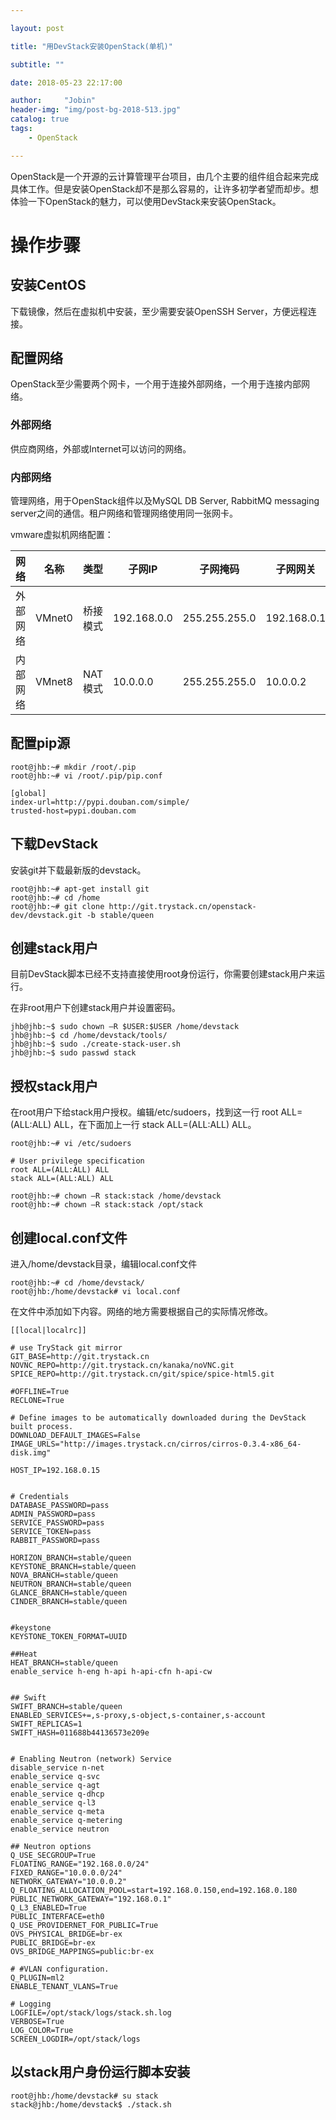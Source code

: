 ```yaml
---

layout: post

title: "用DevStack安装OpenStack(单机)"

subtitle: ""

date: 2018-05-23 22:17:00

author:     "Jobin"
header-img: "img/post-bg-2018-513.jpg"
catalog: true
tags:
    - OpenStack

---
```


OpenStack是一个开源的云计算管理平台项目，由几个主要的组件组合起来完成具体工作。但是安装OpenStack却不是那么容易的，让许多初学者望而却步。想体验一下OpenStack的魅力，可以使用DevStack来安装OpenStack。

# 操作步骤

## 安装CentOS

下载镜像，然后在虚拟机中安装，至少需要安装OpenSSH Server，方便远程连接。



## 配置网络

OpenStack至少需要两个网卡，一个用于连接外部网络，一个用于连接内部网络。

### 外部网络

供应商网络，外部或Internet可以访问的网络。

### 内部网络

管理网络，用于OpenStack组件以及MySQL DB Server, RabbitMQ messaging server之间的通信。租户网络和管理网络使用同一张网卡。

vmware虚拟机网络配置：

| 网络     | 名称   | 类型     | 子网IP      | 子网掩码      | 子网网关    |
| -------- | ------ | -------- | ----------- | ------------- | ----------- |
| 外部网络 | VMnet0 | 桥接模式 | 192.168.0.0 | 255.255.255.0 | 192.168.0.1 |
| 内部网络 | VMnet8 | NAT模式  | 10.0.0.0    | 255.255.255.0 | 10.0.0.2    |

 ## 配置pip源

```Shell
root@jhb:~# mkdir /root/.pip
root@jhb:~# vi /root/.pip/pip.conf

[global]
index-url=http://pypi.douban.com/simple/
trusted-host=pypi.douban.com
```

## 下载DevStack

安装git并下载最新版的devstack。

```Shell
root@jhb:~# apt-get install git   
root@jhb:~# cd /home
root@jhb:~# git clone http://git.trystack.cn/openstack-dev/devstack.git -b stable/queen
```

## 创建stack用户

目前DevStack脚本已经不支持直接使用root身份运行，你需要创建stack用户来运行。

在非root用户下创建stack用户并设置密码。

```shell
jhb@jhb:~$ sudo chown –R $USER:$USER /home/devstack
jhb@jhb:~$ cd /home/devstack/tools/
jhb@jhb:~$ sudo ./create-stack-user.sh
jhb@jhb:~$ sudo passwd stack
```

## 授权stack用户

在root用户下给stack用户授权。编辑/etc/sudoers，找到这一行 root ALL=(ALL:ALL) ALL，在下面加上一行 stack ALL=(ALL:ALL) ALL。

```Shell
root@jhb:~# vi /etc/sudoers

# User privilege specification
root ALL=(ALL:ALL) ALL
stack ALL=(ALL:ALL) ALL

root@jhb:~# chown –R stack:stack /home/devstack
root@jhb:~# chown –R stack:stack /opt/stack
```

## 创建local.conf文件

进入/home/devstack目录，编辑local.conf文件

```Shell
root@jhb:~# cd /home/devstack/
root@jhb:/home/devstack# vi local.conf
```

在文件中添加如下内容。网络的地方需要根据自己的实际情况修改。

```
[[local|localrc]]

# use TryStack git mirror
GIT_BASE=http://git.trystack.cn
NOVNC_REPO=http://git.trystack.cn/kanaka/noVNC.git
SPICE_REPO=http://git.trystack.cn/git/spice/spice-html5.git

#OFFLINE=True
RECLONE=True

# Define images to be automatically downloaded during the DevStack built process.
DOWNLOAD_DEFAULT_IMAGES=False
IMAGE_URLS="http://images.trystack.cn/cirros/cirros-0.3.4-x86_64-disk.img"

HOST_IP=192.168.0.15


# Credentials
DATABASE_PASSWORD=pass
ADMIN_PASSWORD=pass
SERVICE_PASSWORD=pass
SERVICE_TOKEN=pass
RABBIT_PASSWORD=pass

HORIZON_BRANCH=stable/queen
KEYSTONE_BRANCH=stable/queen
NOVA_BRANCH=stable/queen
NEUTRON_BRANCH=stable/queen
GLANCE_BRANCH=stable/queen
CINDER_BRANCH=stable/queen


#keystone
KEYSTONE_TOKEN_FORMAT=UUID

##Heat
HEAT_BRANCH=stable/queen
enable_service h-eng h-api h-api-cfn h-api-cw


## Swift
SWIFT_BRANCH=stable/queen
ENABLED_SERVICES+=,s-proxy,s-object,s-container,s-account
SWIFT_REPLICAS=1
SWIFT_HASH=011688b44136573e209e


# Enabling Neutron (network) Service
disable_service n-net
enable_service q-svc
enable_service q-agt
enable_service q-dhcp
enable_service q-l3
enable_service q-meta
enable_service q-metering
enable_service neutron

## Neutron options
Q_USE_SECGROUP=True
FLOATING_RANGE="192.168.0.0/24"
FIXED_RANGE="10.0.0.0/24"
NETWORK_GATEWAY="10.0.0.2"
Q_FLOATING_ALLOCATION_POOL=start=192.168.0.150,end=192.168.0.180
PUBLIC_NETWORK_GATEWAY="192.168.0.1"
Q_L3_ENABLED=True
PUBLIC_INTERFACE=eth0
Q_USE_PROVIDERNET_FOR_PUBLIC=True
OVS_PHYSICAL_BRIDGE=br-ex
PUBLIC_BRIDGE=br-ex
OVS_BRIDGE_MAPPINGS=public:br-ex

# #VLAN configuration.
Q_PLUGIN=ml2
ENABLE_TENANT_VLANS=True

# Logging
LOGFILE=/opt/stack/logs/stack.sh.log
VERBOSE=True
LOG_COLOR=True
SCREEN_LOGDIR=/opt/stack/logs
```

## 以stack用户身份运行脚本安装

```shell
root@jhb:/home/devstack# su stack
stack@jhb:/home/devstack$ ./stack.sh
```